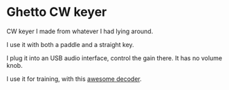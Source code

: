# Ghetto CW keyer

CW keyer I made from whatever I had lying around.

I use it with both a paddle and a straight key.

I plug it into an USB audio interface, control the gain there. It has no volume knob.

I use it for training, with this [awesome decoder](https://shingiru.github.io/hangul_cw_decoder.html).
